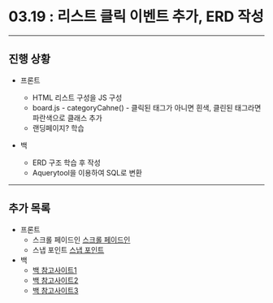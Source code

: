 # 03.19 : 리스트 클릭 이벤트 추가, ERD 작성

---

## 진행 상황

- 프론트

  - HTML 리스트 구성을 JS 구성
  - board.js - categoryCahne() - 클릭된 태그가 아니면 흰색, 클린된 태그라면 파란색으로 클래스 추가
  - 랜딩페이지? 학습

- 백
  - ERD 구조 학습 후 작성
  - Aquerytool을 이용하여 SQL로 변환

---

## 추가 목록

- 프론트
  - 스크롤 페이드인 [스크롤 페이드인](https://nykim.work/56?category=692676)
  - 스냅 포인트 [스냅 포인트](https://wit.nts-corp.com/2018/08/28/5317)
- 백
  - [백 참고사이트1](https://blog.naver.com/PostView.nhn?blogId=l1523&logNo=221796663248)
  - [백 참고사이트2](https://aquerytool.com/?demo=y)
  - [백 참고사이트3](https://laycoder.tistory.com/106)
